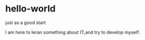 # hello-world
just as a  good start

I am here to leran something about IT,and try to develop myself.
